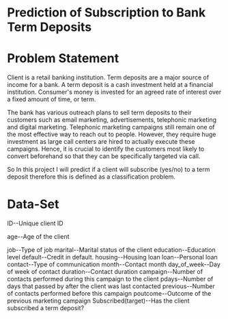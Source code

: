 # Prediction of Subscription to Bank Term Deposits
# Problem Statement
Client is a retail banking institution. Term deposits are a major source of income for a bank. A term deposit is a cash investment held at a financial institution. 
Consumer's money is invested for an agreed rate of interest over a fixed amount of time, or term.

The bank has various outreach plans to sell term deposits to their customers such as email marketing, advertisements, telephonic marketing and digital marketing.
Telephonic marketing campaigns still remain one of the most effective way to reach out to people. However, they require huge investment as large call centers are hired 
to actually execute these campaigns. Hence, it is crucial to identify the customers most likely to convert beforehand so that they can be specifically targeted via call.

So In this project I will predict if a client will subscribe (yes/no) to a term deposit therefore this is defined as a classification problem.

# Data-Set
ID--Unique client ID

age--Age of the client

job--Type of job
marital--Marital status of the client
education--Education level
default--Credit in default.
housing--Housing loan
loan--Personal loan
contact--Type of communication
month--Contact month
day_of_week--Day of week of contact
duration--Contact duration
campaign--Number of contacts performed during this campaign to the client
pdays--Number of days that passed by after the client was last contacted
previous--Number of contacts performed before this campaign
poutcome--Outcome of the previous marketing campaign
Subscribed(target)--Has the client subscribed a term deposit?

